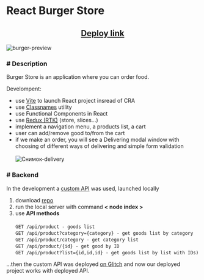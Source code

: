 # React Burger Store

<h2 align="center"><a href="https://react-burger-store.vercel.app/" target="_blank">Deploy link</a></h2>

![burger-preview](https://user-images.githubusercontent.com/39487464/223119936-792fa115-d0c0-4d83-b629-174ccadd7161.JPG)


### # Description

Burger Store is an application where you can order food.<br/>

Develompent:

- use [Vite](https://vitejs.dev/) to launch React project insread of CRA
- use [Classnames](https://www.npmjs.com/package/classnames) utility
- use Functional Components in React
- use [Redux (RTK)](https://redux-toolkit.js.org/) (store, slices...)
- implement a navigation menu, a products list, a cart
- user can add/remove good to/from the cart
- if we make an order, you will see a Delivering modal window with choosing of different ways of delivering and simple form validation<br/><br/>
![Снимок-delivery](https://user-images.githubusercontent.com/39487464/223123632-a08438e9-7f8c-4738-ae30-603981fe2b41.jpg)

### # Backend

In the development a [custom API](https://github.com/PesukarhuTG/api_your_meal) was used, launched locally

1. download [repo](https://github.com/PesukarhuTG/api_your_meal)
2. run the local server with command **< node index >**
3. use **API methods**<br/><br/>
`GET /api/product - goods list`<br/>
`GET /api/product?category={category} - get goods list by category`<br/>
`GET /api/product/category - get category list`<br/>
`GET /api/product/{id} - get good by ID`<br/>
`GET /api/product?list={id,id,id} - get goods list by list with IDs)`

...then the custom API was deployed [on Glitch](https://immediate-gainful-aluminum.glitch.me/) and now our deployed project works with deployed API.
